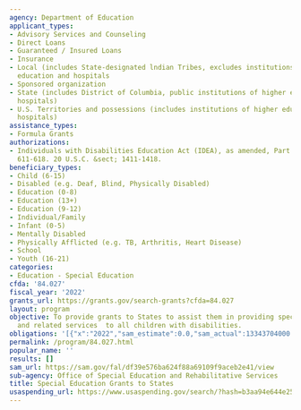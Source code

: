 ```yaml
---
agency: Department of Education
applicant_types:
- Advisory Services and Counseling
- Direct Loans
- Guaranteed / Insured Loans
- Insurance
- Local (includes State-designated lndian Tribes, excludes institutions of higher
  education and hospitals
- Sponsored organization
- State (includes District of Columbia, public institutions of higher education and
  hospitals)
- U.S. Territories and possessions (includes institutions of higher education and
  hospitals)
assistance_types:
- Formula Grants
authorizations:
- Individuals with Disabilities Education Act (IDEA), as amended, Part B, Sections
  611-618. 20 U.S.C. &sect; 1411-1418.
beneficiary_types:
- Child (6-15)
- Disabled (e.g. Deaf, Blind, Physically Disabled)
- Education (0-8)
- Education (13+)
- Education (9-12)
- Individual/Family
- Infant (0-5)
- Mentally Disabled
- Physically Afflicted (e.g. TB, Arthritis, Heart Disease)
- School
- Youth (16-21)
categories:
- Education - Special Education
cfda: '84.027'
fiscal_year: '2022'
grants_url: https://grants.gov/search-grants?cfda=84.027
layout: program
objective: To provide grants to States to assist them in providing special education
  and related services  to all children with disabilities.
obligations: '[{"x":"2022","sam_estimate":0.0,"sam_actual":13343704000.0,"usa_spending_actual":13384215328.41},{"x":"2023","sam_estimate":14193704000.0,"sam_actual":0.0,"usa_spending_actual":14194742478.0},{"x":"2024","sam_estimate":16259193000.0,"sam_actual":0.0,"usa_spending_actual":14259700648.22}]'
permalink: /program/84.027.html
popular_name: ''
results: []
sam_url: https://sam.gov/fal/df39e576ba624f88a69109f9aceb2e41/view
sub-agency: Office of Special Education and Rehabilitative Services
title: Special Education Grants to States
usaspending_url: https://www.usaspending.gov/search/?hash=b3aa94e644e253eeee85d8571412a3c7
---
```

